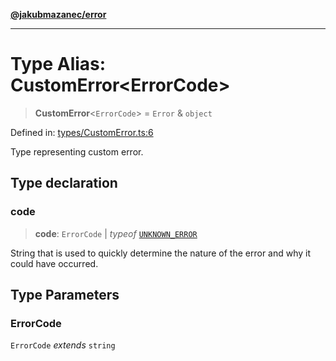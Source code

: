 [**@jakubmazanec/error**](../README.md)

---

# Type Alias: CustomError\<ErrorCode\>

> **CustomError**\<`ErrorCode`\> = `Error` & `object`

Defined in:
[types/CustomError.ts:6](https://github.com/jakubmazanec/tools/blob/6fe16df773d5da14c29261ea934e72b3f99fabb7/packages/error/source/types/CustomError.ts#L6)

Type representing custom error.

## Type declaration

### code

> **code**: `ErrorCode` \| _typeof_ [`UNKNOWN_ERROR`](../variables/UNKNOWN_ERROR.md)

String that is used to quickly determine the nature of the error and why it could have occurred.

## Type Parameters

### ErrorCode

`ErrorCode` _extends_ `string`
